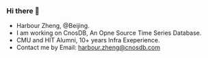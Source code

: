 ### Hi there 👋
- Harbour Zheng, @Beijing.
- I am working on CnosDB, An Opne Source Time Series Database.
- CMU and HIT Alumni, 10+ years Infra Exeperience.
- Contact me by Email: harbour.zheng@cnosdb.com
